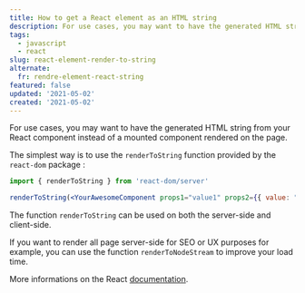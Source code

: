 ```yaml
---
title: How to get a React element as an HTML string
description: For use cases, you may want to have the generated HTML string from your React component instead of a mounted component rendered on the page. The simplest way is to use the renderToString function provided by the react-dom package.
tags:
  - javascript
  - react
slug: react-element-render-to-string
alternate:
  fr: rendre-element-react-string
featured: false
updated: '2021-05-02'
created: '2021-05-02'
---
```


For use cases, you may want to have the generated HTML string from your React component instead of a mounted component rendered on the page.

The simplest way is to use the `renderToString` function provided by the `react-dom` package :
```jsx
import { renderToString } from 'react-dom/server'

renderToString(<YourAwesomeComponent props1="value1" props2={{ value: "2" }} />)
```

The function `renderToString` can be used on both the server-side and client-side.

If you want to render all page server-side for SEO or UX purposes for example, you can use the function `renderToNodeStream` to improve your load time. 

More informations on the React [documentation](https://reactjs.org/docs/react-dom-server.html).

